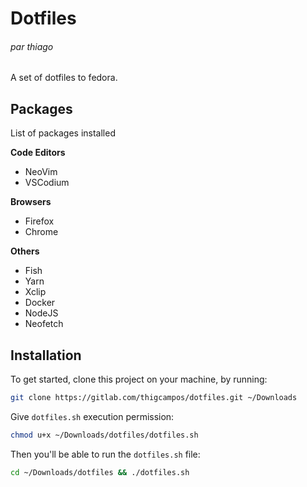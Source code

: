 # Dotfiles
###### par thiago

A set of dotfiles to fedora. 

## Packages
List of packages installed

**Code Editors**
- NeoVim
- VSCodium

**Browsers**
- Firefox
- Chrome

**Others**
- Fish
- Yarn
- Xclip
- Docker
- NodeJS
- Neofetch

## Installation
To get started, clone this project on your machine, by running:
```sh
git clone https://gitlab.com/thigcampos/dotfiles.git ~/Downloads
```

Give ```dotfiles.sh``` execution permission:
```sh
chmod u+x ~/Downloads/dotfiles/dotfiles.sh
```

Then you'll be able to run the ```dotfiles.sh``` file:
```sh
cd ~/Downloads/dotfiles && ./dotfiles.sh
```

